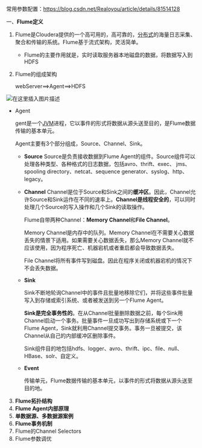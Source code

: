 常用参数配置：https://blog.csdn.net/Realoyou/article/details/81514128

一、**Flume定义**

1. Flume是Cloudera提供的一个高可用的，高可靠的，[分布式](https://so.csdn.net/so/search?q=分布式&spm=1001.2101.3001.7020)的海量日志采集、聚合和传输的系统。Flume基于流式架构，灵活简单。

   *  Flume的主要作用就是，实时读取服务器本地磁盘的数据，将数据写入到HDFS

2. Flume的组成架构

   webServer==>Agent==>HDFS

![在这里插入图片描述](https://springboot-vue-blog.oss-cn-hangzhou.aliyuncs.com/img-for-typora/Flume%E7%BB%84%E6%88%90%E6%9E%B6%E6%9E%84.png)

* Agent

  gent是一个[JVM](https://so.csdn.net/so/search?q=JVM&spm=1001.2101.3001.7020)进程，它以事件的形式将数据从源头送至目的，是Flume数据传输的基本单元。

  Agent主要有3个部分组成，Source、Channel、Sink。

  * **Source**
  	Source是负责接收数据到Flume Agent的组件。Source组件可以处理各种类型、各种格式的日志数据，包括avro、thrift、exec、		jms、spooling directory、netcat、sequence generator、syslog、http、legacy。
  	
  * **Channel**
  	Channel是位于Source和Sink之间的**缓冲区**。因此，Channel允许Source和Sink运作在不同的速率上。**Channel是线程安全的**，可以同时处理几个Source的写入操作和几个Sink的读取操作。
  	
  	Flume自带两种Channel：**Memory Channel**和**File Channel**。
  	
  	Memory Channel是内存中的队列。Memory Channel在不需要关心数据丢失的情景下适用。如果需要关心数据丢失，那么Memory  Channel就不应该使用，因为程序死亡、机器宕机或者重启都会导致数据丢失。
  	
  	File Channel将所有事件写到磁盘。因此在程序关闭或机器宕机的情况下不会丢失数据。
  	
  * **Sink**

    Sink不断地轮询Channel中的事件且批量地移除它们，并将这些事件批量写入到存储或索引系统、或者被发送到另一个Flume Agent。

    **Sink是完全事务性的**。在从Channel批量删除数据之前，每个Sink用Channel启动一个事务。批量事件一旦成功写出到存储系统或下一个Flume Agent，Sink就利用Channel提交事务。事务一旦被提交，该Channel从自己的内部缓冲区删除事件。

    Sink组件目的地包括hdfs、logger、avro、thrift、ipc、file、null、HBase、solr、自定义。

  * **Event**

    传输单元，Flume数据传输的基本单元，以事件的形式将数据从源头送至目的地。

3. **Flume拓扑结构**
4. **Flume Agent内部原理**
5. **单数据源、多数据源案例**
6. **Flume事务机制**
7. Flume的Channel Selectors
8. Flume参数调优

  
